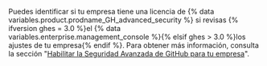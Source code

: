 Puedes identificar si tu empresa tiene una licencia de {% data variables.product.prodname_GH_advanced_security %} si revisas {% ifversion ghes = 3.0 %}el {% data variables.enterprise.management_console %}{% elsif ghes > 3.0 %}los ajustes de tu empresa{% endif %}. Para obtener más información, consulta la sección "[Habilitar la Seguridad Avanzada de GitHub para tu empresa](/admin/advanced-security/enabling-github-advanced-security-for-your-enterprise#checking-whether-your-license-includes-github-advanced-security)".
